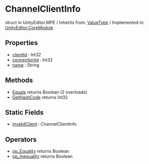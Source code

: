 # ChannelClientInfo
struct in UnityEditor.MPE
 / Inherits from: <a href="https://docs.unity3d.com/6000.2/Documentation/ScriptReference/ValueType.html">ValueType</a> / Implemented in: <a href="https://docs.unity3d.com/6000.2/Documentation/ScriptReference/UnityEditor.CoreModule.html">UnityEditor.CoreModule</a>

## Properties
- <a href="https://docs.unity3d.com/6000.2/Documentation/ScriptReference/ChannelClientInfo-clientId.html">clientId</a> : Int32
- <a href="https://docs.unity3d.com/6000.2/Documentation/ScriptReference/ChannelClientInfo-connectionId.html">connectionId</a> : Int32
- <a href="https://docs.unity3d.com/6000.2/Documentation/ScriptReference/ChannelClientInfo-name.html">name</a> : String

## Methods
- <a href="https://docs.unity3d.com/6000.2/Documentation/ScriptReference/ChannelClientInfo.Equals.html">Equals</a> returns Boolean (2 overloads)
- <a href="https://docs.unity3d.com/6000.2/Documentation/ScriptReference/ChannelClientInfo.GetHashCode.html">GetHashCode</a> returns Int32

## Static Fields
- <a href="https://docs.unity3d.com/6000.2/Documentation/ScriptReference/ChannelClientInfo-invalidClient.html">invalidClient</a> : ChannelClientInfo

## Operators
- <a href="https://docs.unity3d.com/6000.2/Documentation/ScriptReference/ChannelClientInfo.op_Equality.html">op_Equality</a> returns Boolean
- <a href="https://docs.unity3d.com/6000.2/Documentation/ScriptReference/ChannelClientInfo.op_Inequality.html">op_Inequality</a> returns Boolean
